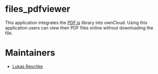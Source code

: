 files_pdfviewer
======

This application integrates the [PDF.js](https://mozilla.github.io/pdf.js/) library into ownCloud. Using this application users can view their PDF files online without downloading the file.

Maintainers
===========
- [Lukas Reschke](https://github.com/LukasReschke)

